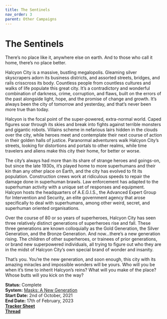 ```yaml
---
title: The Sentinels
nav_order: 3
parent: Other Campaigns
---
```


# The Sentinels
There’s no place like it, anywhere else on earth. And to those who call it home, there’s no place better.

Halcyon City is a massive, bustling megalopolis. Gleaming silver skyscrapers adorn its business districts, and assorted streets, bridges, and rails crisscross its body. Countless people from countless cultures and walks of life populate this great city. It’s a contradictory and wonderful combination of darkness, crime, corruption, and flaws, built on the errors of the past alongside light, hope, and the promise of change and growth. It’s always been the city of tomorrow and yesterday, and that’s never been more true than today.

Halcyon is the focal point of the super-powered, extra-normal world. Caped figures soar through its skies and break into fights against terrible monsters and gigantic robots. Villains scheme in nefarious lairs hidden in the clouds over the city, while heroes meet and contemplate their next course of action in their golden halls of justice. Paranormal adventurers walk Halcyon City’s streets, looking for distortions and portals to other realms, while time travelers and aliens make this city their home, for better or worse.

The city’s always had more than its share of strange heroes and goings-on, but since the late 1930s, it’s played home to more superhumans and their kin than any other place on Earth, and the city has evolved to fit its population. Construction crews work at ridiculous speeds to repair the damage done in superhuman brawls. Law enforcement has adapted to the superhuman activity with a unique set of responses and equipment. Halcyon hosts the headquarters of A.E.G.I.S., the Advanced Expert Group for Intervention and Security, an elite government agency that arose specifically to deal with superhumans, among other weird, secret, and superhuman oriented organisations.

Over the course of 80 or so years of superheroes, Halcyon City has seen three relatively distinct generations of superheroes rise and fall. These three generations are known colloquially as the Gold Generation, the Silver Generation, and the Bronze Generation. And now...there’s a new generation rising. The children of other superheroes, or trainees of prior generations, or brand new superpowered individuals, all trying to figure out who they are in the midst of Halcyon City’s own special brand of wonder and insanity. 

That’s you. You’re the new generation, and soon enough, this city with its amazing miracles and impossible wonders will be yours. Who will you be when it’s time to inherit Halcyon’s reins? What will you make of the place? Whose butts will you kick on the way?

**Status:** Complete<br>
**System:** [Masks: A New Generation](https://magpiegames.com/pages/masks)<br>
**Start Date:** 2nd of October, 2021<br>
**End Date:** 17th of February, 2023<br>
[**Tracker Sheet**](https://docs.google.com/spreadsheets/d/1n8oYcGHjq3dJ_yonCeRpj6ImdtKJ_si0ok3BChQx-AI/edit#gid=0)<br>
[**Thread**](https://discord.com/channels/476843342001602570/893843266309615617)